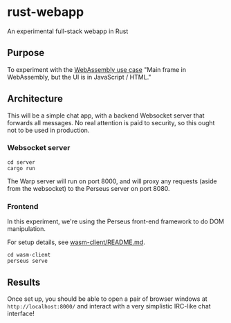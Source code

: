 # rust-webapp

An experimental full-stack webapp in Rust

## Purpose

To experiment with the [WebAssembly use case](https://webassembly.org/docs/use-cases/) "Main frame in WebAssembly, but the UI is in JavaScript / HTML."

## Architecture

This will be a simple chat app, with a backend Websocket server that forwards all messages. No real attention is paid to security, so this ought not to be used in production.

### Websocket server

```
cd server
cargo run
```

The Warp server will run on port 8000, and will proxy any requests (aside from the websocket) to the Perseus server on port 8080.

### Frontend

In this experiment, we're using the Perseus front-end framework to do DOM manipulation.

For setup details, see [wasm-client/README.md](wasm-client/README.md).

```
cd wasm-client
perseus serve
```

## Results

Once set up, you should be able to open a pair of browser windows at `http://localhost:8000/` and interact with a very simplistic IRC-like chat interface!